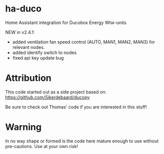 # ha-duco

Home Assistant integration for Ducobox Energy Wtw-units

NEW in v2.4.1: 
- added ventilation fan speed control (AUTO, MAN1, MAN2, MAN3) for relevant nodes.
- added identify switch to nodes
- fixed api key update bug 
     
# Attribution

This code started out as a side project based on:
<https://github.com/Sikerdebaard/ducopy>

Be sure to check out Thomas' code if you are interested in this stuff!

# Warning

In no way shape or formed is the code here mature enough to use without pre-cautions. Use at your own risk!
